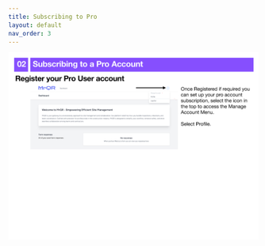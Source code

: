 ```yaml
---
title: Subscribing to Pro
layout: default
nav_order: 3
---
```

![The Basics](/assets/images/MrQR%20-%20The%20Basics_Page_03.png "the basics")
